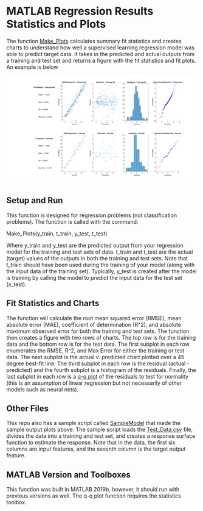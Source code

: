 # MATLAB Regression Results Statistics and Plots

The function [Make_Plots](Make_Plots.m) calculates summary fit statistics and creates charts to understand how well a supervised learning regression model was able to predict target data. It takes in the predicted and actual outputs from a training and test set and returns a figure with the fit statistics and fit plots. An example is below

![Sample_Results](/Images/Regression_Fit_Charts.png)

## Setup and Run

This function is designed for regression problems (not classification problems). The function is called with the command:

Make_Plots(y_train, t_train, y_test, t_test)

Where y_train and y_test are the predicted output from your regression model for the training and test sets of data. t_train and t_test are the actual (target) values of the outputs in both the training and test sets. Note that t_train should have been used during the training of your model (along with the input data of the training set). Typically, y_test is created after the model is training by calling the model to predict the input data for the test set (x_test).

## Fit Statistics and Charts

The function will calculate the root mean squared error (RMSE), mean absolute error (MAE), coefficient of determination (R^2), and absolute maximum observed error for both the training and test sets. The function then creates a figure with two rows of charts. The top row is for the training data and the bottom row is for the test data. The first subplot in each row enumerates the RMSE, R^2, and Max Error for either the training or test data. The next subplot is the actual v. predicted chart plotted over a 45 degree best-fit line. The third subplot in each row is the residual (actual - predicted) and the fourth subplot is a histogram of the residuals. Finally, the last subplot in each row is a [q-q plot](https://www.mathworks.com/help/stats/qqplot.html) of the residuals to test for normality (this is an assumption of linear regression but not necessarily of other models such as neural nets).

## Other Files

This repo also has a sample script called [SampleModel](SampleModel.m) that made the sample output plots above. The sample script loads the [Test_Data.csv](Data/Test_Data.csv) file, divides the data into a training and test set, and creates a response surface function to estimate the response. Note that in the data, the first six columns are input features, and the seventh column is the target output feature.

## MATLAB Version and Toolboxes

This function was built in MATLAB 2019b, however, it should run with previous versions as well. The q-q plot function requires the statistics toolbox.
